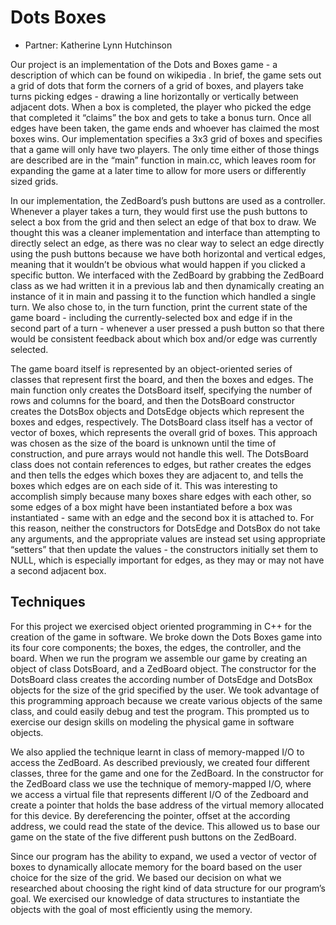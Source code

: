 # Dots Boxes
- Partner: Katherine Lynn Hutchinson

Our project is an implementation of the Dots and Boxes game - a description of which can be found on wikipedia . In brief, the game sets out a grid of dots that form the corners of a grid of boxes, and players take turns picking edges - drawing a line horizontally or vertically between adjacent dots. When a box is completed, the player who picked the edge that completed it “claims” the box and gets to take a bonus turn. Once all edges have been taken, the game ends and whoever has claimed the most boxes wins. Our implementation specifies a 3x3 grid of boxes and specifies that a game will only have two players. The only time either of those things are described are in the “main” function in main.cc, which leaves room for expanding the game at a later time to allow for more users or differently sized grids.

In our implementation, the ZedBoard’s push buttons are used as a controller. Whenever a player takes a turn, they would first use the push buttons to select a box from the grid and then select an edge of that box to draw. We thought this was a cleaner implementation and interface than attempting to directly select an edge, as there was no clear way to select an edge directly using the push buttons because we have both horizontal and vertical edges, meaning that it wouldn’t be obvious what would happen if you clicked a specific button. We interfaced with the ZedBoard by grabbing the ZedBoard class as we had written it in a previous lab and then dynamically creating an instance of it in main and passing it to the function which handled a single turn. We also chose to, in the turn function, print the current state of the game board - including the currently-selected box and edge if in the second part of a turn - whenever a user pressed a push button so that there would be consistent feedback about which box and/or edge was currently selected. 

The game board itself is represented by an object-oriented series of classes that represent first the board, and then the boxes and edges. The main function only creates the DotsBoard itself, specifying the number of rows and columns for the board, and then the DotsBoard constructor creates the DotsBox objects and DotsEdge objects which represent the boxes and edges, respectively. The DotsBoard class itself has a vector of vector of boxes, which represents the overall grid of boxes. This approach was chosen as the size of the board is unknown until the time of construction, and pure arrays would not handle this well. The DotsBoard class does not contain references to edges, but rather creates the edges and then tells the edges which boxes they are adjacent to, and tells the boxes which edges are on each side of it. This was interesting to accomplish simply because many boxes share edges with each other, so some edges of a box might have been instantiated before a box was instantiated - same with an edge and the second box it is attached to. For this reason, neither the constructors for DotsEdge and DotsBox do not take any arguments, and the appropriate values are instead set using appropriate “setters” that then update the values - the constructors initially set them to NULL, which is especially important for edges, as they may or may not have a second adjacent box. 

## Techniques
For this project we exercised object oriented programming in C++ for the creation of the game in software. We broke down the Dots Boxes game into its four core components; the boxes, the edges, the controller, and the board. When we run the program we assemble our game by creating an object of class DotsBoard, and a ZedBoard object. The constructor for the DotsBoard class creates the according number of DotsEdge and DotsBox objects for the size of the grid specified by the user. We took advantage of this programming approach because we create various objects of the same class, and could easily debug and test the program. This prompted us to exercise our design skills on modeling the physical game in software objects. 

We also applied the technique learnt in class of memory-mapped I/O to access the ZedBoard. As described previously, we created four different classes, three for the game and one for the ZedBoard. In the constructor for the ZedBoard class we use the technique of memory-mapped I/O, where we access a virtual file that represents different I/O of the Zedboard and create a pointer that holds the base address of the virtual memory allocated for this device. By dereferencing the pointer, offset at the according address, we could read the state of the device. This allowed us to base our game on the state of the five different push buttons on the ZedBoard. 

Since our program has the ability to expand, we used a vector of vector of boxes to dynamically allocate memory for the board based on the user choice for the size of the grid. We based our decision on what we researched about choosing the right kind of data structure for our program’s goal. We exercised our knowledge of data structures to instantiate the objects with the goal of most efficiently using the memory. 


